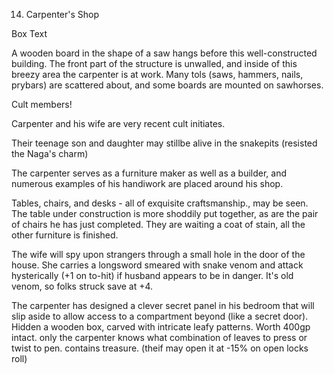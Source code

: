 14. Carpenter's Shop

Box Text

A wooden board in the shape of a saw hangs before this well-constructed
building. The front part of the structure is unwalled, and inside of
this breezy area the carpenter is at work. Many tols (saws, hammers,
nails, prybars) are scattered about, and some boards are mounted on
sawhorses.

Cult members!

Carpenter and his wife are very recent cult initiates.

Their teenage son and daughter may stillbe alive in the snakepits
(resisted the Naga's charm)

The carpenter serves as a furniture maker as well as a builder, and
numerous examples of his handiwork are placed around his shop.

Tables, chairs, and desks - all of exquisite craftsmanship., may be
seen.  The table under construction is more shoddily put together, as are
the pair of chairs he has just completed.  They are waiting a coat of stain,
all the other furniture is finished.

The wife will spy upon strangers through a small hole in the door
of the house. She carries a longsword smeared with snake venom and attack
hysterically (+1 on to-hit) if husband appears to be in danger.  It's
old venom, so folks struck save at +4.

The carpenter has designed a clever secret panel in his bedroom that
will slip aside to allow access to a compartment beyond (like a secret
door). Hidden a wooden box, carved with intricate leafy patterns. Worth
400gp intact.  only the carpenter knows what combination of leaves to
press or twist to pen. contains treasure. (theif may open it at -15% on
open locks roll)

